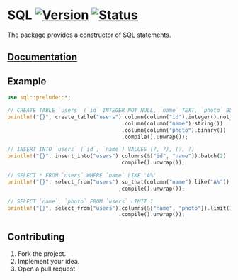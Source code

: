 # SQL [![Version][version-img]][version-url] [![Status][status-img]][status-url]

The package provides a constructor of SQL statements.

## [Documentation][doc]

## Example

```rust
use sql::prelude::*;

// CREATE TABLE `users` (`id` INTEGER NOT NULL, `name` TEXT, `photo` BLOB)
println!("{}", create_table("users").column(column("id").integer().not_null())
                                    .column(column("name").string())
                                    .column(column("photo").binary())
                                    .compile().unwrap());

// INSERT INTO `users` (`id`, `name`) VALUES (?, ?), (?, ?)
println!("{}", insert_into("users").columns(&["id", "name"]).batch(2)
                                   .compile().unwrap());

// SELECT * FROM `users` WHERE `name` LIKE 'A%'
println!("{}", select_from("users").so_that(column("name").like("A%"))
                                   .compile().unwrap());

// SELECT `name`, `photo` FROM `users` LIMIT 1
println!("{}", select_from("users").columns(&["name", "photo"]).limit(1)
                                   .compile().unwrap());
```

## Contributing

1. Fork the project.
2. Implement your idea.
3. Open a pull request.

[version-img]: http://stainless-steel.github.io/images/crates.svg
[version-url]: https://crates.io/crates/sql
[status-img]: https://travis-ci.org/stainless-steel/sql.svg?branch=master
[status-url]: https://travis-ci.org/stainless-steel/sql
[doc]: https://stainless-steel.github.io/sql
